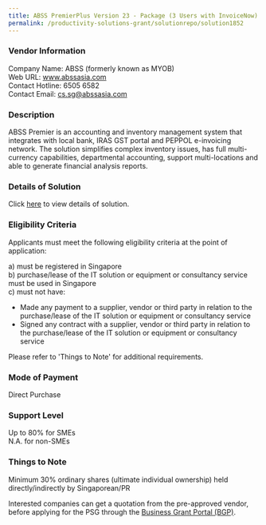 ```yaml
---
title: ABSS PremierPlus Version 23 - Package (3 Users with InvoiceNow)
permalink: /productivity-solutions-grant/solutionrepo/solution1852
---
```


### Vendor Information
Company Name: ABSS (formerly known as MYOB) <br>Web URL: www.abssasia.com<br>Contact Hotline: 6505 6582<br>Contact Email: cs.sg@abssasia.com

### Description

ABSS Premier is an accounting and inventory management system that integrates with local bank, IRAS GST portal and PEPPOL e-invoicing network. The solution simplifies complex inventory issues, has full multi-currency capabilities, departmental accounting, support multi-locations and able to generate financial analysis reports. 

### Details of Solution

Click <a href='https://www.gobusiness.gov.sg/images/psg/Desensitised_ABSS_Premier_V23_Annex3_CR_wef_7_Jan_2021_Part_5.pdf' target='_blank'>here</a> to view details of solution.

### Eligibility Criteria

Applicants must meet the following eligibility criteria at the point of application:

a) must be registered in Singapore <br>
b) purchase/lease of the IT solution or equipment or consultancy service must be used in Singapore <br>
c) must not have:
- Made any payment to a supplier, vendor or third party in relation to the purchase/lease of the IT solution or equipment or consultancy service
- Signed any contract with a supplier, vendor or third party in relation to the purchase/lease of the IT solution or equipment or consultancy service

Please refer to 'Things to Note' for additional requirements.

### Mode of Payment
Direct Purchase

### Support Level
Up to 80% for SMEs <br>
N.A. for non-SMEs

### Things to Note
Minimum 30% ordinary shares (ultimate individual ownership) held directly/indirectly by Singaporean/PR

Interested companies can get a quotation from the pre-approved vendor, before applying for the PSG through the <a target='_blank' href='https://www.businessgrants.gov.sg/'>Business Grant Portal (BGP)</a>.
